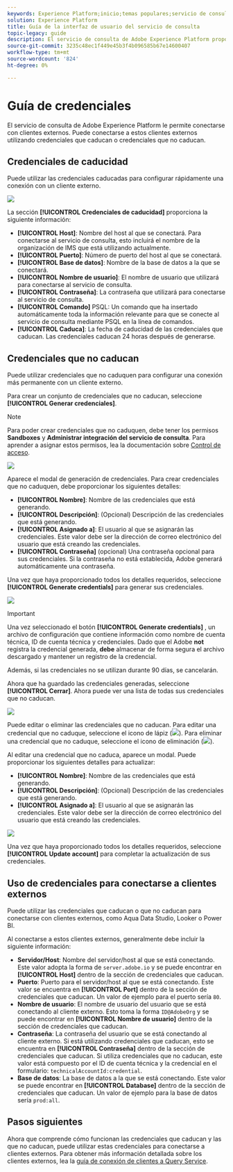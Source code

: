```yaml
---
keywords: Experience Platform;inicio;temas populares;servicio de consulta;servicio de consulta;consulta;editor de consultas;editor de consultas;editor de consultas;
solution: Experience Platform
title: Guía de la interfaz de usuario del servicio de consulta
topic-legacy: guide
description: El servicio de consulta de Adobe Experience Platform proporciona una interfaz de usuario que puede utilizarse para escribir y ejecutar consultas, ver consultas ejecutadas anteriormente y acceder a consultas guardadas por los usuarios dentro de la organización de IMS.
source-git-commit: 3235c48ec1f449e45b3f4b096585b67e14600407
workflow-type: tm+mt
source-wordcount: '824'
ht-degree: 0%

---
```



# Guía de credenciales

El servicio de consulta de Adobe Experience Platform le permite conectarse con clientes externos. Puede conectarse a estos clientes externos utilizando credenciales que caducan o credenciales que no caducan.

## Credenciales de caducidad

Puede utilizar las credenciales caducadas para configurar rápidamente una conexión con un cliente externo.

![](../images/ui/credentials/expiring-credentials.png)

La sección **[!UICONTROL Credenciales de caducidad]** proporciona la siguiente información:

- **[!UICONTROL Host]**: Nombre del host al que se conectará. Para conectarse al servicio de consulta, esto incluirá el nombre de la organización de IMS que está utilizando actualmente.
- **[!UICONTROL Puerto]**: Número de puerto del host al que se conectará.
- **[!UICONTROL Base de datos]**: Nombre de la base de datos a la que se conectará.
- **[!UICONTROL Nombre de usuario]**: El nombre de usuario que utilizará para conectarse al servicio de consulta.
- **[!UICONTROL Contraseña]**: La contraseña que utilizará para conectarse al servicio de consulta.
- **[!UICONTROL Comando]** PSQL: Un comando que ha insertado automáticamente toda la información relevante para que se conecte al servicio de consulta mediante PSQL en la línea de comandos.
- **[!UICONTROL Caduca]**: La fecha de caducidad de las credenciales que caducan. Las credenciales caducan 24 horas después de generarse.

## Credenciales que no caducan

Puede utilizar credenciales que no caduquen para configurar una conexión más permanente con un cliente externo.

Para crear un conjunto de credenciales que no caducan, seleccione **[!UICONTROL Generar credenciales]**.

>[!NOTE]
>
>Para poder crear credenciales que no caduquen, debe tener los permisos **Sandboxes** y **Administrar integración del servicio de consulta**. Para aprender a asignar estos permisos, lea la documentación sobre [Control de acceso](../../access-control/home.md).

![](../images/ui/credentials/generate-credentials.png)

Aparece el modal de generación de credenciales. Para crear credenciales que no caduquen, debe proporcionar los siguientes detalles:

- **[!UICONTROL Nombre]**: Nombre de las credenciales que está generando.
- **[!UICONTROL Descripción]**: (Opcional) Descripción de las credenciales que está generando.
- **[!UICONTROL Asignado a]**: El usuario al que se asignarán las credenciales. Este valor debe ser la dirección de correo electrónico del usuario que está creando las credenciales.
- **[!UICONTROL Contraseña]**  (opcional) Una contraseña opcional para sus credenciales. Si la contraseña no está establecida, Adobe generará automáticamente una contraseña.

Una vez que haya proporcionado todos los detalles requeridos, seleccione **[!UICONTROL Generate credentials]** para generar sus credenciales.

![](../images/ui/credentials/create-account.png)

>[!IMPORTANT]
>
>Una vez seleccionado el botón **[!UICONTROL Generate credentials]** , un archivo de configuración que contiene información como nombre de cuenta técnica, ID de cuenta técnica y credenciales. Dado que el Adobe **not** registra la credencial generada, **debe** almacenar de forma segura el archivo descargado y mantener un registro de la credencial.
>
>Además, si las credenciales no se utilizan durante 90 días, se cancelarán.

Ahora que ha guardado las credenciales generadas, seleccione **[!UICONTROL Cerrar]**. Ahora puede ver una lista de todas sus credenciales que no caducan.

![](../images/ui/credentials/list-credentials.png)

Puede editar o eliminar las credenciales que no caducan. Para editar una credencial que no caduque, seleccione el icono de lápiz (![](../images/ui/credentials/edit-icon.png)). Para eliminar una credencial que no caduque, seleccione el icono de eliminación (![](../images/ui/credentials/delete-icon.png)).

Al editar una credencial que no caduca, aparece un modal. Puede proporcionar los siguientes detalles para actualizar:

- **[!UICONTROL Nombre]**: Nombre de las credenciales que está generando.
- **[!UICONTROL Descripción]**: (Opcional) Descripción de las credenciales que está generando.
- **[!UICONTROL Asignado a]**: El usuario al que se asignarán las credenciales. Este valor debe ser la dirección de correo electrónico del usuario que está creando las credenciales.

![](../images/ui/credentials/update-credentials.png)

Una vez que haya proporcionado todos los detalles requeridos, seleccione **[!UICONTROL Update account]** para completar la actualización de sus credenciales.

## Uso de credenciales para conectarse a clientes externos

Puede utilizar las credenciales que caducan o que no caducan para conectarse con clientes externos, como Aqua Data Studio, Looker o Power BI.

Al conectarse a estos clientes externos, generalmente debe incluir la siguiente información:

- **Servidor/Host**: Nombre del servidor/host al que se está conectando. Este valor adopta la forma de `server.adobe.io` y se puede encontrar en **[!UICONTROL Host]** dentro de la sección de credenciales que caducan.
- **Puerto**: Puerto para el servidor/host al que se está conectando. Este valor se encuentra en **[!UICONTROL Port]** dentro de la sección de credenciales que caducan. Un valor de ejemplo para el puerto sería `80`.
- **Nombre de usuario**: El nombre de usuario del usuario que se está conectando al cliente externo. Esto toma la forma `ID@AdobeOrg` y se puede encontrar en **[!UICONTROL Nombre de usuario]** dentro de la sección de credenciales que caducan.
- **Contraseña**: La contraseña del usuario que se está conectando al cliente externo. Si está utilizando credenciales que caducan, esto se encuentra en **[!UICONTROL Contraseña]** dentro de la sección de credenciales que caducan. Si utiliza credenciales que no caducan, este valor está compuesto por el ID de cuenta técnica y la credencial en el formulario: `technicalAccountId:credential`.
- **Base de datos**: La base de datos a la que se está conectando. Este valor se puede encontrar en **[!UICONTROL Database]** dentro de la sección de credenciales que caducan. Un valor de ejemplo para la base de datos sería `prod:all`.

## Pasos siguientes

Ahora que comprende cómo funcionan las credenciales que caducan y las que no caducan, puede utilizar estas credenciales para conectarse a clientes externos. Para obtener más información detallada sobre los clientes externos, lea la [guía de conexión de clientes a Query Service](../clients/overview.md).